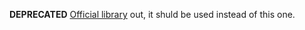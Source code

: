 __DEPRECATED__
[Official library](https://github.com/flowthings/angular-client) out, it shuld be used instead of this one.
